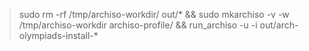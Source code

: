 > sudo rm -rf /tmp/archiso-workdir/ out/* && sudo mkarchiso -v -w /tmp/archiso-workdir archiso-profile/ && run_archiso -u -i out/arch-olympiads-install-*
